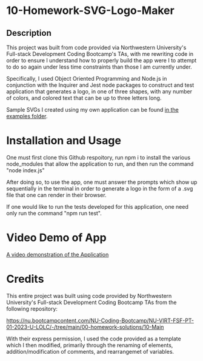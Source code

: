 # 10-Homework-SVG-Logo-Maker

## Description
This project was built from code provided via Northwestern University's Full-stack Development Coding Bootcamp's TAs, with me rewriting code in order to ensure I understand how to properly build the app were I to attempt to do so again under less time constraints than those I am currently under.

Specifically, I used Object Oriented Programming and Node.js in conjunction with the Inquirer and Jest node packages to construct and test application that generates a logo, in one of three shapes, with any number of colors, and colored text that can be up to three letters long.

Sample SVGs I created using my own application can be found [in the examples folder](./examples/).

# Installation and Usage
One must first clone this Github respoitory, run npm i to install the various node_modules that allow the application to run, and then run the command "node index.js"

After doing so, to use the app, one must answer the prompts which show up sequentially in the terminal in order to generate a logo in the form of a .svg file that one can render in their browser.

If one would like to run the tests developed for this application, one need only run the command "npm run test".

# Video Demo of App
[A video demonstration of the Application]()

# Credits
This entire project was built using code provided by Northwestern University's Full-stack Development Coding Bootcamp TAs from the following repository:

https://nu.bootcampcontent.com/NU-Coding-Bootcamp/NU-VIRT-FSF-PT-01-2023-U-LOLC/-/tree/main/00-homework-solutions/10-Main

With their express permission, I used the code provided as a template which I then modified, primarily through the renaming of elements, addition/modification of comments, and rearrangemet of variables.
